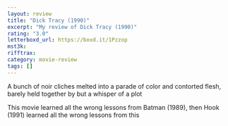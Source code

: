 ```yaml
---
layout: review
title: "Dick Tracy (1990)"
excerpt: "My review of Dick Tracy (1990)"
rating: "3.0"
letterboxd_url: https://boxd.it/1Pzzop
mst3k:
rifftrax:
category: movie-review
tags: []
---
```


A bunch of noir cliches melted into a parade of color and contorted flesh, barely held together by but a whisper of a plot

This movie learned all the wrong lessons from Batman (1989), then Hook (1991) learned all the wrong lessons from this
